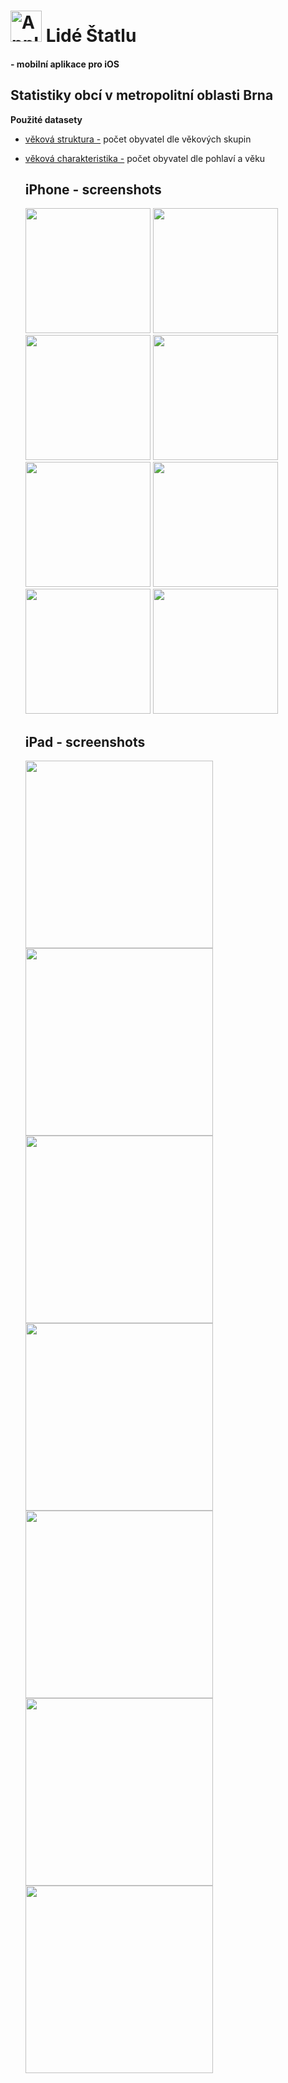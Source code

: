 # <img src="https://github.com/user-attachments/assets/6bc52aeb-14eb-4011-a976-53147967a16b" alt="AppIcon" width="50" height="50" />  Lidé Štatlu
#### - mobilní aplikace pro iOS

## Statistiky obcí v metropolitní oblasti Brna

**Použité datasety**
- [věková struktura -](https://data.brno.cz/datasets/mestobrno::v%C4%9Bkov%C3%A1-struktura-a-index-st%C3%A1%C5%99%C3%AD-v-obc%C3%ADch-bmo-age-structure-and-age-index-in-bma-municipal/explore?location=0.039516%2C16.635582%2C0.00&showTable=true) počet obyvatel dle věkových skupin
- [věková charakteristika -](https://data.brno.cz/datasets/mestobrno::v%C4%9Bkov%C3%A9-charakteristiky-obyvatelstva-bmo-age-characteristics-of-the-population-of-bma/explore?location=0.000004%2C16.635582%2C0.00&showTable=true) počet obyvatel dle pohlaví a věku

  ## iPhone - screenshots

  <img src="https://github.com/user-attachments/assets/9d800979-644c-4213-a742-2fd85a64507c" alt="" width="200" />
  <img src="https://github.com/user-attachments/assets/e24ff3cb-1e61-43ce-988c-cd26e0720fb3" alt="" width="200" />
  <img src="https://github.com/user-attachments/assets/7460e45c-c539-4fd9-b161-48f9b7e05612" alt="" width="200" />
  <img src="https://github.com/user-attachments/assets/7b12d1fa-b8e5-446e-98b0-171c3295b49e" alt="" width="200" />
  <img src="https://github.com/user-attachments/assets/0a479231-8323-41c0-805e-98ee095e8b63" alt="" width="200" />
  <img src="https://github.com/user-attachments/assets/21d39c5c-d775-4b6f-929f-e55c32940eec" alt="" width="200" />
  <img src="https://github.com/user-attachments/assets/d6c197ca-4ce8-4d63-ba35-8dd2301ca137" alt="" width="200" />
  <img src="https://github.com/user-attachments/assets/6b89f1c7-4dd7-4088-bdb6-945181f35d7b" alt="" width="200" />

  ## iPad - screenshots
  
  <img src="https://github.com/user-attachments/assets/6f3cac84-7958-4d14-82b5-3c565847076c" alt="" width="300" />
  <img src="https://github.com/user-attachments/assets/cac34f79-aa0a-48da-b0c3-9377fbd8d906" alt="" width="300" />
  <img src="https://github.com/user-attachments/assets/f1d07f16-d012-44b0-aaa6-183102edd722" alt="" width="300" />
  <img src="https://github.com/user-attachments/assets/a8e60664-f1ef-40b9-95a9-bd8b6c7ea6b6" alt="" width="300" />
  <img src="https://github.com/user-attachments/assets/737dfbec-16b7-428e-9e19-4a0c73295905" alt="" width="300" />
  <img src="https://github.com/user-attachments/assets/b4809d14-0696-4ab3-9399-258c91b97858" alt="" width="300" />
  <img src="https://github.com/user-attachments/assets/cd767ddd-addc-4463-8bae-bf7d1f7c0823" alt="" width="300" />




